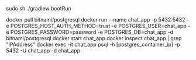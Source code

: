 sudo sh ./gradlew bootRun


docker pull bitnami/postgresql
docker run --name chat_app  -p 5432:5432 -e POSTGRES_HOST_AUTH_METHOD=trust -e POSTGRES_USER=chat_app -e POSTGRES_PASSWORD=password -e POSTGRES_DB=chat_app  -d bitnami/postgresql
docker start chat_app
docker inspect chat_app | grep "IPAddress"
docker exec -it chat_app psql -h [postgres_container_ip] -p 5432 -U chat_app -d chat_app